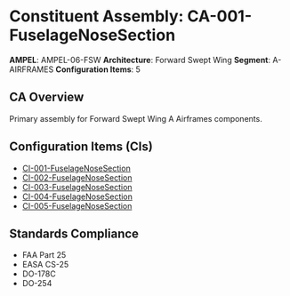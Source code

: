 # Constituent Assembly: CA-001-FuselageNoseSection

**AMPEL**: AMPEL-06-FSW
**Architecture**: Forward Swept Wing
**Segment**: A-AIRFRAMES
**Configuration Items**: 5

## CA Overview
Primary assembly for Forward Swept Wing A Airframes components.

## Configuration Items (CIs)
- [CI-001-FuselageNoseSection](./CI-001-001-FuselageNoseSection/)
- [CI-002-FuselageNoseSection](./CI-002-001-FuselageNoseSection/)
- [CI-003-FuselageNoseSection](./CI-003-001-FuselageNoseSection/)
- [CI-004-FuselageNoseSection](./CI-004-001-FuselageNoseSection/)
- [CI-005-FuselageNoseSection](./CI-005-001-FuselageNoseSection/)
## Standards Compliance
- FAA Part 25
- EASA CS-25
- DO-178C
- DO-254
